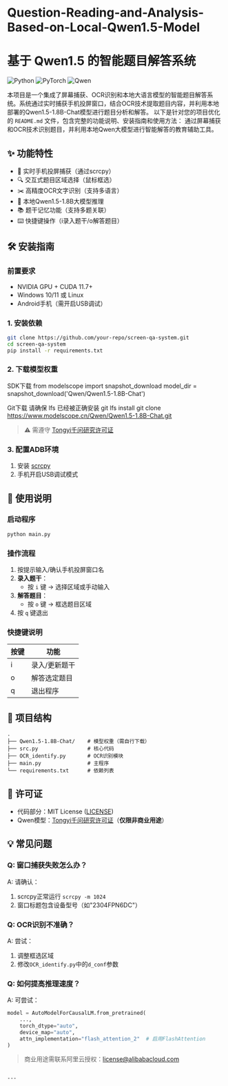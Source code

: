 # Question-Reading-and-Analysis-Based-on-Local-Qwen1.5-Model
# 基于 Qwen1.5 的智能题目解答系统

![Python](https://img.shields.io/badge/Python-3.8+-blue.svg)
![PyTorch](https://img.shields.io/badge/PyTorch-2.0+-red.svg)
![Qwen](https://img.shields.io/badge/Qwen-1.5-1.8B-green.svg)

本项目是一个集成了屏幕捕获、OCR识别和本地大语言模型的智能题目解答系统。系统通过实时捕获手机投屏窗口，结合OCR技术提取题目内容，并利用本地部署的Qwen1.5-1.8B-Chat模型进行题目分析和解答。
以下是针对您的项目优化的 `README.md` 文件，包含完整的功能说明、安装指南和使用方法：
通过屏幕捕获和OCR技术识别题目，并利用本地Qwen大模型进行智能解答的教育辅助工具。

## ✨ 功能特性

- 📱 实时手机投屏捕获（通过scrcpy）
- 🔍 交互式题目区域选择（鼠标框选）
- ✂️ 高精度OCR文字识别（支持多语言）
- 🧠 本地Qwen1.5-1.8B大模型推理
- 📚 题干记忆功能（支持多题关联）
- ⌨️ 快捷键操作（i录入题干/o解答题目）

## 🛠️ 安装指南

### 前置要求
- NVIDIA GPU + CUDA 11.7+
- Windows 10/11 或 Linux
- Android手机（需开启USB调试）

### 1. 安装依赖
```bash
git clone https://github.com/your-repo/screen-qa-system.git
cd screen-qa-system
pip install -r requirements.txt
```

### 2. 下载模型权重
SDK下载
from modelscope import snapshot_download
model_dir = snapshot_download('Qwen/Qwen1.5-1.8B-Chat')

Git下载
请确保 lfs 已经被正确安装
git lfs install
git clone https://www.modelscope.cn/Qwen/Qwen1.5-1.8B-Chat.git

> ⚠️ 需遵守 [Tongyi千问研究许可证](./LICENSE-TongyiQianwen.txt)

### 3. 配置ADB环境
1. 安装 [scrcpy](https://github.com/Genymobile/scrcpy)
2. 手机开启USB调试模式

## 🚀 使用说明

### 启动程序
```bash
python main.py
```

### 操作流程
1. 按提示输入/确认手机投屏窗口名
2. **录入题干**：
   - 按 `i` 键 → 选择区域或手动输入
3. **解答题目**：
   - 按 `o` 键 → 框选题目区域
4. 按 `q` 键退出

### 快捷键说明
| 按键 | 功能 |
|------|------|
| i    | 录入/更新题干 |
| o    | 解答选定题目 |
| q    | 退出程序 |

## 📂 项目结构
```
.
├── Qwen1.5-1.8B-Chat/    # 模型权重（需自行下载）
├── src.py                # 核心代码
├── OCR_identify.py       # OCR识别模块
├── main.py               # 主程序
└── requirements.txt      # 依赖列表
```

## 📜 许可证
- 代码部分：MIT License ([LICENSE](./LICENSE))
- Qwen模型：[Tongyi千问研究许可证](./LICENSE-TongyiQianwen)（**仅限非商业用途**）

## 💡 常见问题

### Q: 窗口捕获失败怎么办？
A: 请确认：
1. scrcpy正常运行 `scrcpy -m 1024`
2. 窗口标题包含设备型号（如"2304FPN6DC"）

### Q: OCR识别不准确？
A: 尝试：
1. 调整框选区域
2. 修改`OCR_identify.py`中的`d_conf`参数

### Q: 如何提高推理速度？
A: 可尝试：
```python
model = AutoModelForCausalLM.from_pretrained(
    ...,
    torch_dtype="auto",
    device_map="auto",
    attn_implementation="flash_attention_2"  # 启用FlashAttention
)
```

> 商业用途需联系阿里云授权：license@alibabacloud.com
```

---
